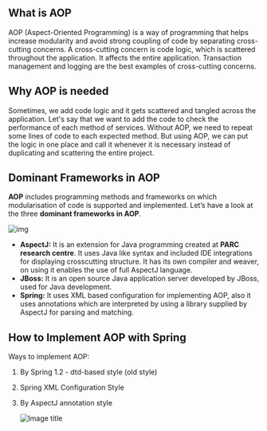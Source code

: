 ## What is AOP

AOP (Aspect-Oriented Programming) is a way of programming that helps increase modularity and avoid strong coupling of code by separating cross-cutting concerns. A cross-cutting concern is code logic, which is scattered throughout the application. It affects the entire application. Transaction management and logging are the best examples of cross-cutting concerns. 

## Why AOP is needed

Sometimes, we add code logic and it gets scattered and tangled across the application. Let's say that we want to add the code to check the performance of each method of services. Without AOP, we need to repeat some lines of code to each expected method. But using AOP, we can put the logic in one place and call it whenever it is necessary instead of duplicating and scattering the entire project.

## Dominant Frameworks in AOP

**AOP** includes programming methods and frameworks on which modularisation of code is supported and implemented. Let’s have a look at the three **dominant frameworks in AOP**.

![img](https://media.geeksforgeeks.org/wp-content/uploads/20190313105735/dominant-frameworks-in-AOP.jpg)

- **AspectJ:** It is an extension for Java programming created at **PARC research centre**. It uses Java like syntax and included IDE integrations for displaying crosscutting structure. It has its own compiler and weaver, on using it enables the use of full AspectJ language.
- **JBoss:** It is an open source Java application server developed by JBoss, used for Java development.
- **Spring:** It uses XML based configuration for implementing AOP, also it uses annotations which are interpreted by using a library supplied by AspectJ for parsing and matching.

## How to Implement AOP with Spring

Ways to implement AOP:

1. By Spring 1.2 - dtd-based style (old style)

2. Spring XML Configuration Style

3. By AspectJ annotation style 

   ![Image title](https://dz2cdn1.dzone.com/storage/temp/10659870-ways.png)